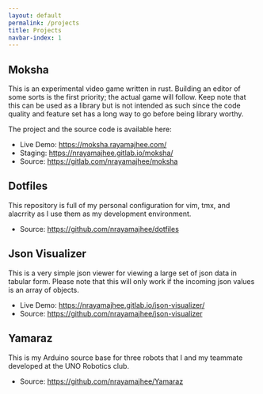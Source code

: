 ```yaml
---
layout: default
permalink: /projects
title: Projects
navbar-index: 1
---
```


## Moksha

This is an experimental video game written in rust. Building an editor of some sorts is the first priority; the actual game will follow. Keep note that this can be used as a library but is not intended as such since the code quality and feature set has a long way to go before being library worthy.

The project and the source code is available here:

- Live Demo: <https://moksha.rayamajhee.com/>
- Staging: <https://nrayamajhee.gitlab.io/moksha/>
- Source: <https://gitlab.com/nrayamajhee/moksha>

## Dotfiles

This repository is full of my personal configuration for vim, tmx, and alacrrity as I use them as my development environment.

- Source: <https://github.com/nrayamajhee/dotfiles>

## Json Visualizer

This is a very simple json viewer for viewing a large set of json data in tabular form.
Please note that this will only work if the incoming json values is an array of objects.

- Live Demo: <https://nrayamajhee.gitlab.io/json-visualizer/>
- Source: <https://github.com/nrayamajhee/json-visualizer>

## Yamaraz

This is my Arduino source base for three robots that I and my teammate developed at the UNO Robotics club.

- Source: <https://github.com/nrayamajhee/Yamaraz>
